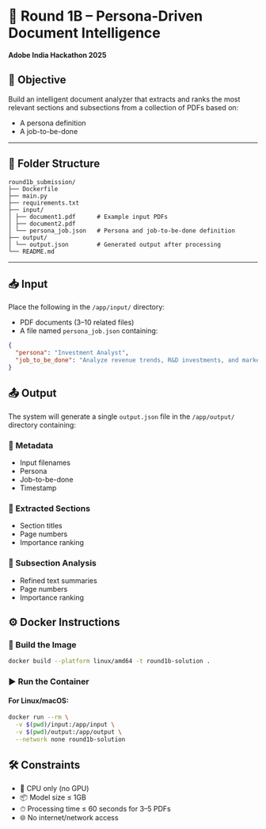 # 📘 Round 1B – Persona-Driven Document Intelligence
**Adobe India Hackathon 2025**

## 🎯 Objective
Build an intelligent document analyzer that extracts and ranks the most relevant sections and subsections from a collection of PDFs based on:

- A persona definition
- A job-to-be-done

---

## 📁 Folder Structure

```
round1b_submission/
├── Dockerfile             
├── main.py                 
├── requirements.txt          
├── input/               
│ ├── document1.pdf      # Example input PDFs
│ ├── document2.pdf
│ └── persona_job.json   # Persona and job-to-be-done definition
├── output/              
│ └── output.json        # Generated output after processing
└── README.md 
```
---

## 📥 Input
Place the following in the `/app/input/` directory:

- PDF documents (3–10 related files)
- A file named `persona_job.json` containing:
```json
{
  "persona": "Investment Analyst",
  "job_to_be_done": "Analyze revenue trends, R&D investments, and market positioning strategies"
}
```

## 📤 Output
The system will generate a single `output.json` file in the `/app/output/` directory containing:

### 📌 Metadata
- Input filenames
- Persona
- Job-to-be-done
- Timestamp

### 📄 Extracted Sections
- Section titles
- Page numbers
- Importance ranking

### 🧠 Subsection Analysis
- Refined text summaries
- Page numbers
- Importance ranking



## ⚙️ Docker Instructions

### 🧱 Build the Image
```bash
docker build --platform linux/amd64 -t round1b-solution .
```

### ▶️ Run the Container

#### For Linux/macOS:
```bash
docker run --rm \
  -v $(pwd)/input:/app/input \
  -v $(pwd)/output:/app/output \
  --network none round1b-solution
```

## 🛠️ Constraints
- 🧠 CPU only (no GPU)
- 📦 Model size ≤ 1GB
- ⏱ Processing time ≤ 60 seconds for 3–5 PDFs
- 🌐 No internet/network access

